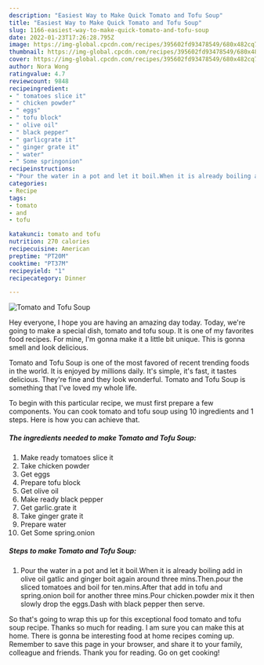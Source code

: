 ```yaml
---
description: "Easiest Way to Make Quick Tomato and Tofu Soup"
title: "Easiest Way to Make Quick Tomato and Tofu Soup"
slug: 1166-easiest-way-to-make-quick-tomato-and-tofu-soup
date: 2022-01-23T17:26:28.795Z
image: https://img-global.cpcdn.com/recipes/395602fd93478549/680x482cq70/tomato-and-tofu-soup-recipe-main-photo.jpg
thumbnail: https://img-global.cpcdn.com/recipes/395602fd93478549/680x482cq70/tomato-and-tofu-soup-recipe-main-photo.jpg
cover: https://img-global.cpcdn.com/recipes/395602fd93478549/680x482cq70/tomato-and-tofu-soup-recipe-main-photo.jpg
author: Nora Wong
ratingvalue: 4.7
reviewcount: 9848
recipeingredient:
- " tomatoes slice it"
- " chicken powder"
- " eggs"
- " tofu block"
- " olive oil"
- " black pepper"
- " garlicgrate it"
- " ginger grate it"
- " water"
- " Some springonion"
recipeinstructions:
- "Pour the water in a pot and let it boil.When it is already boiling add in olive oil gatlic and ginger boit again around three mins.Then.pour the sliced tomatoes and boil for ten.mins.After that add in tofu and spring.onion boil for another three mins.Pour chicken.powder mix it then slowly drop the eggs.Dash with black pepper then serve."
categories:
- Recipe
tags:
- tomato
- and
- tofu

katakunci: tomato and tofu 
nutrition: 270 calories
recipecuisine: American
preptime: "PT20M"
cooktime: "PT37M"
recipeyield: "1"
recipecategory: Dinner

---
```



![Tomato and Tofu Soup](https://img-global.cpcdn.com/recipes/395602fd93478549/680x482cq70/tomato-and-tofu-soup-recipe-main-photo.jpg)

Hey everyone, I hope you are having an amazing day today. Today, we're going to make a special dish, tomato and tofu soup. It is one of my favorites food recipes. For mine, I'm gonna make it a little bit unique. This is gonna smell and look delicious.

Tomato and Tofu Soup is one of the most favored of recent trending foods in the world. It is enjoyed by millions daily. It's simple, it's fast, it tastes delicious. They're fine and they look wonderful. Tomato and Tofu Soup is something that I've loved my whole life.




To begin with this particular recipe, we must first prepare a few components. You can cook tomato and tofu soup using 10 ingredients and 1 steps. Here is how you can achieve that.

<!--inarticleads1-->

##### The ingredients needed to make Tomato and Tofu Soup:

1. Make ready  tomatoes slice it
1. Take  chicken powder
1. Get  eggs
1. Prepare  tofu block
1. Get  olive oil
1. Make ready  black pepper
1. Get  garlic.grate it
1. Take  ginger grate it
1. Prepare  water
1. Get  Some spring.onion




<!--inarticleads2-->

##### Steps to make Tomato and Tofu Soup:

1. Pour the water in a pot and let it boil.When it is already boiling add in olive oil gatlic and ginger boit again around three mins.Then.pour the sliced tomatoes and boil for ten.mins.After that add in tofu and spring.onion boil for another three mins.Pour chicken.powder mix it then slowly drop the eggs.Dash with black pepper then serve.




So that's going to wrap this up for this exceptional food tomato and tofu soup recipe. Thanks so much for reading. I am sure you can make this at home. There is gonna be interesting food at home recipes coming up. Remember to save this page in your browser, and share it to your family, colleague and friends. Thank you for reading. Go on get cooking!
